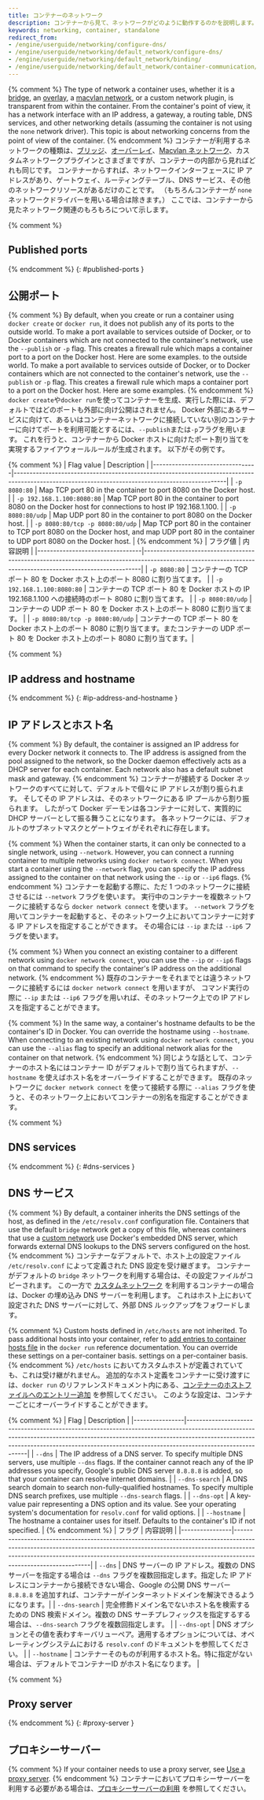 ```yaml
---
title: コンテナーのネットワーク
description: コンテナーから見て、ネットワークがどのように動作するのかを説明します。
keywords: networking, container, standalone
redirect_from:
- /engine/userguide/networking/configure-dns/
- /engine/userguide/networking/default_network/configure-dns/
- /engine/userguide/networking/default_network/binding/
- /engine/userguide/networking/default_network/container-communication/
---
```


{% comment %}
The type of network a container uses, whether it is a [bridge](../../network/bridge.md), an
[overlay](../../network/overlay.md), a [macvlan network](../../network/macvlan.md), or a custom network
plugin, is transparent from within the container. From the container's point of
view, it has a network interface with an IP address, a gateway, a routing table,
DNS services, and other networking details (assuming the container is not using
the `none` network driver). This topic is about networking concerns from the
point of view of the container.
{% endcomment %}
コンテナーが利用するネットワークの種類は、[ブリッジ](../../network/bridge.md)、[オーバーレイ](../../network/overlay.md)、[Macvlan ネットワーク](../../network/macvlan.md)、カスタムネットワークプラグインとさまざまですが、コンテナーの内部から見ればどれも同じです。
コンテナーからすれば、ネットワークインターフェースに IP アドレスがあり、ゲートウェイ、ルーティングテーブル、DNS サービス、その他のネットワークリソースがあるだけのことです。
（もちろんコンテナーが `none` ネットワークドライバーを用いる場合は除きます。）
ここでは、コンテナーから見たネットワーク関連のもろもろについて示します。

{% comment %}
## Published ports
{% endcomment %}
{: #published-ports }
## 公開ポート

{% comment %}
By default, when you create or run a container using `docker create` or `docker run`,
it does not publish any of its ports to the outside world. To make a port available
to services outside of Docker, or to Docker containers which are not connected to
the container's network, use the `--publish` or `-p` flag. This creates a firewall
rule which maps a container port to a port on the Docker host. Here are some examples.
to the outside world. To make a port available to services outside of Docker, or
to Docker containers which are not connected to the container's network, use the
`--publish` or `-p` flag. This creates a firewall rule which maps a container
port to a port on the Docker host. Here are some examples.
{% endcomment %}
`docker create`や`docker run`を使ってコンテナーを生成、実行した際には、デフォルトではどのポートも外部に向け公開はされません。
Docker 外部にあるサービスに向けて、あるいはコンテナーネットワークに接続していない別のコンテナーに向けてポートを利用可能とするには、`--publish`または`-p`フラグを用います。
これを行うと、コンテナーから Docker ホストに向けたポート割り当てを実現するファイアウォールルールが生成されます。
以下がその例です。

{% comment %}
| Flag value                      | Description                                                                                                                                     |
|---------------------------------|-------------------------------------------------------------------------------------------------------------------------------------------------|
| `-p 8080:80`                    | Map TCP port 80 in the container to port 8080 on the Docker host.                                                                               |
| `-p 192.168.1.100:8080:80`      | Map TCP port 80 in the container to port 8080 on the Docker host for connections to host IP 192.168.1.100.                                      |
| `-p 8080:80/udp`                | Map UDP port 80 in the container to port 8080 on the Docker host.                                                                               |
| `-p 8080:80/tcp -p 8080:80/udp` | Map TCP port 80 in the container to TCP port 8080 on the Docker host, and map UDP port 80 in the container to UDP port 8080 on the Docker host. |
{% endcomment %}
| フラグ値                        | 内容説明                                                                                                                                                  |
|---------------------------------|-----------------------------------------------------------------------------------------------------------------------------------------------------------|
| `-p 8080:80`                    | コンテナーの TCP ポート 80 を Docker ホスト上のポート 8080 に割り当てます。                                                                               |
| `-p 192.168.1.100:8080:80`      | コンテナーの TCP ポート 80 を Docker ホストの IP 192.168.1.100 への接続時のポート 8080 に割り当てます。                                                   |
| `-p 8080:80/udp`                | コンテナーの UDP ポート 80 を Docker ホスト上のポート 8080 に割り当てます。                                                                               |
| `-p 8080:80/tcp -p 8080:80/udp` | コンテナーの TCP ポート 80 を Docker ホスト上のポート 8080 に割り当てます。またコンテナーの UDP ポート 80 を Docker ホスト上のポート 8080 に割り当てます。|

{% comment %}
## IP address and hostname
{% endcomment %}
{: #ip-address-and-hostname }
## IP アドレスとホスト名

{% comment %}
By default, the container is assigned an IP address for every Docker network it
connects to. The IP address is assigned from the pool assigned to
the network, so the Docker daemon effectively acts as a DHCP server for each
container. Each network also has a default subnet mask and gateway.
{% endcomment %}
コンテナーが接続する Docker ネットワークのすべてに対して、デフォルトで個々に IP アドレスが割り振られます。
そしてその IP アドレスは、そのネットワークにある IP プールから割り振られます。
したがって Docker デーモンは各コンテナーに対して、実質的に DHCP サーバーとして振る舞うことになります。
各ネットワークには、デフォルトのサブネットマスクとゲートウェイがそれぞれに存在します。

{% comment %}
When the container starts, it can only be connected to a single network, using
`--network`. However, you can connect a running container to multiple
networks using `docker network connect`. When you start a container using the
`--network` flag, you can specify the IP address assigned to the container on
that network using the `--ip` or `--ip6` flags.
{% endcomment %}
コンテナーを起動する際に、ただ 1 つのネットワークに接続させるには `--network` フラグを使います。
実行中のコンテナーを複数ネットワークに接続するなら `docker network connect` を使います。
`--network` フラグを用いてコンテナーを起動すると、そのネットワーク上においてコンテナーに対する IP アドレスを指定することができます。
その場合には `--ip` または `--ip6` フラグを使います。

{% comment %}
When you connect an existing container to a different network using
`docker network connect`, you can use the `--ip` or `--ip6` flags on that
command to specify the container's IP address on the additional network.
{% endcomment %}
既存のコンテナーをそれまでとは違うネットワークに接続するには `docker network connect` を用いますが、
コマンド実行の際に `--ip` または `--ip6` フラグを用いれば、そのネットワーク上での IP アドレスを指定することができます。

{% comment %}
In the same way, a container's hostname defaults to be the container's ID in
Docker. You can override the hostname using `--hostname`. When connecting to an
existing network using `docker network connect`, you can use the `--alias`
flag to specify an additional network alias for the container on that network.
{% endcomment %}
同じような話として、コンテナーのホスト名にはコンテナー ID がデフォルトで割り当てられますが、`--hostname` を使えばホスト名をオーバーライドすることができます。
既存のネットワークに `docker network connect` を使って接続する際に `--alias` フラグを使うと、そのネットワーク上においてコンテナーの別名を指定することができます。

{% comment %}
## DNS services
{% endcomment %}
{: #dns-services }
## DNS サービス

{% comment %}
By default, a container inherits the DNS settings of the host, as defined in the
`/etc/resolv.conf` configuration file. Containers that use the default `bridge`
network get a copy of this file, whereas containers that use a
[custom network](../../network/network-tutorial-standalone.md#use-user-defined-bridge-networks)
use Docker's embedded DNS server, which forwards external DNS lookups to the DNS
servers configured on the host.
{% endcomment %}
コンテナーなデフォルトで、ホスト上の設定ファイル `/etc/resolv.conf` によって定義された DNS 設定を受け継ぎます。
コンテナーがデフォルトの `bridge` ネットワークを利用する場合は、その設定ファイルがコピーされます。
この一方で [カスタムネットワーク](../../network/network-tutorial-standalone.md#use-user-defined-bridge-networks) を利用するコンテナーの場合は、Docker の埋め込み DNS サーバーを利用します。
これはホスト上において設定された DNS サーバーに対して、外部 DNS ルックアップをフォワードします。

{% comment %}
Custom hosts defined in `/etc/hosts` are not inherited. To pass additional hosts
into your container, refer to [add entries to container hosts file](../../engine/reference/commandline/run.md#add-entries-to-container-hosts-file---add-host)
in the `docker run` reference documentation. You can override these settings on
a per-container basis.
settings on a per-container basis.
{% endcomment %}
`/etc/hosts` においてカスタムホストが定義されていても、これは受け継がれません。
追加的なホスト定義をコンテナーに受け渡すには、`docker run` のリファレンスドキュメント内にある、[コンテナーのホストファイルへのエントリー追加](../../engine/reference/commandline/run.md#add-entries-to-container-hosts-file---add-host) を参照してください。
このような設定は、コンテナーごとにオーバーライドすることができます。

{% comment %}
| Flag           | Description                                                                                                                                                                                                                                                         |
|----------------|---------------------------------------------------------------------------------------------------------------------------------------------------------------------------------------------------------------------------------------------------------------------|
| `--dns`        | The IP address of a DNS server. To specify multiple DNS servers, use multiple `--dns` flags. If the container cannot reach any of the IP addresses you specify, Google's public DNS server `8.8.8.8` is added, so that your container can resolve internet domains. |
| `--dns-search` | A DNS search domain to search non-fully-qualified hostnames. To specify multiple DNS search prefixes, use multiple `--dns-search` flags.                                                                                                                            |
| `--dns-opt`    | A key-value pair representing a DNS option and its value. See your operating system's documentation for `resolv.conf` for valid options.                                                                                                                            |
| `--hostname`   | The hostname a container uses for itself. Defaults to the container's ID if not specified.                                                                                                                                                                          |
{% endcomment %}
| フラグ         | 内容説明                                                                                                                                                                                                                                                                 |
|----------------|--------------------------------------------------------------------------------------------------------------------------------------------------------------------------------------------------------------------------------------------------------------------------|
| `--dns`        | DNS サーバーの IP アドレス。複数の DNS サーバーを指定する場合は `--dns` フラグを複数回指定します。指定した IP アドレスにコンテナーから接続できない場合、Google の公開 DNS サーバー `8.8.8.8` を追加すれば、コンテナーがインターネットドメインを解決できるようになります。|
| `--dns-search` | 完全修飾ドメイン名でないホスト名を検索するための DNS 検索ドメイン。複数の DNS サーチプレフィックスを指定するする場合は、`--dns-search` フラグを複数回指定します。                                                                                                        |
| `--dns-opt`    | DNS オプションとその値を表わすキーバリューペア。適用するオプションについては、オペレーティングシステムにおける `resolv.conf` のドキュメントを参照してください。                                                                                                          |
| `--hostname`   | コンテナーそのものが利用するホスト名。特に指定がない場合は、デフォルトでコンテナーID がホスト名になります。                                                                                                                                                              |

{% comment %}
## Proxy server
{% endcomment %}
{: #proxy-server }
## プロキシーサーバー

{% comment %}
If your container needs to use a proxy server, see
[Use a proxy server](../../network/proxy.md).
{% endcomment %}
コンテナーにおいてプロキシーサーバーを利用する必要がある場合は、[プロキシーサーバーの利用](../../network/proxy.md) を参照してください。
